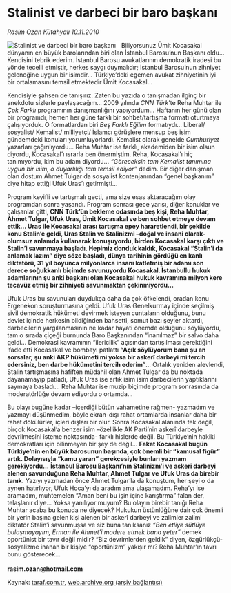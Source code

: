 # Stalinist ve darbeci bir baro başkanı

*Rasim Ozan Kütahyalı 10.11.2010*

<div class="yazi"><img align="left" alt="Stalinist ve darbeci bir baro başkanı" border="0" src="http://www.taraf.com.tr/fotoraflar/makaleler/stalinist-ve-darbeci-bir-baro-baskani_8863_orijinal.jpg" style="border-right-width:10px; border-color:#FFFFFF"/><p>Biliyorsunuz Ümit Kocasakal dünyanın en büyük barolarından biri olan İstanbul Barosu’nun Başkanı oldu... Kendisini tebrik ederim. İstanbul Barosu avukatlarının demokratik iradesi bu yönde tecelli etmiştir, herkes saygı duymalıdır; İstanbul Barosu’nun zihniyet geleneğine uygun bir isimdir... Türkiye’deki egemen avukat zihniyetinin iyi bir ortalamasını temsil etmektedir Ümit Kocasakal...</p>
<p>Kendisiyle şahsen de tanışırız. Zaten bu yazıda o tanışmadan ilginç bir anekdotu sizlerle paylaşacağım... 2009 yılında <i>CNN Türk</i>’te Reha Muhtar ile <i>Çok Farklı</i> programının danışmanlığını yapıyordum... Haftanın her günü olan bir programdı, hemen her güne farklı bir sohbet/tartışma formatı oturtmaya çalışıyorduk. O formatlardan biri <i>Beş Farklı Eğilim</i> formatıydı... Liberal/ sosyalist/ Kemalist/ milliyetçi/ İslamcı görüşlere mensup beş isim gündemdeki konuları yorumluyorlardı. Kemalist olarak genelde <i>Cumhuriyet</i> yazarları çağırılıyordu... Reha Muhtar ise farklı, akademiden bir isim olsun diyordu, Kocasakal’ı ısrarla ben önermiştim. Reha, Kocasakal’ı hiç tanımıyordu, kim bu adam diyordu... <i>“Göreceksin tam Kemalist tanımına uygun bir isim, o duyarlılığı tam temsil ediyor”</i> dedim. Bir diğer danışman olan dostum Ahmet Tulgar da sosyalist kontenjanından “genel başkanım” diye hitap ettiği Ufuk Uras’ı getirmişti...</p>
<p>Program keyifli ve tartışmalı geçti, ama size esas aktaracağım olay programdan sonra yaşandı. Program sonrası gece yarısı, diğer konuklar ve çalışanlar gitti, <b>CNN Türk’ün bekleme odasında beş kişi, Reha Muhtar, Ahmet Tulgar, Ufuk Uras, Ümit Kocasakal ve ben sohbet etmeye devam ettik... Uras ile Kocasakal arası tartışma epey hararetlendi, bir şekilde konu Stalin’e geldi, Uras Stalin ve Stalinizmi –doğal ve insani olarak- olumsuz anlamda kullanarak konuşuyordu, birden Kocasakal karşı çıktı ve Stalin’i savunmaya başladı. Hepimiz donduk kaldık, Kocasakal “Stalin’i da anlamak lazım” diye söze başladı, dünya tarihinin gördüğü en kanlı diktatörü, 31 yıl boyunca milyonlarca insanı katletmiş bir adamı son derece soğukkanlı biçimde savunuyordu Kocasakal. İstanbullu hukuk adamlarının şu anki başkanı olan Kocasakal hukuk kavramına milyon kere tecavüz etmiş bir zihniyeti savunmaktan çekinmiyordu...</b></p>
<p>Ufuk Uras bu savunuları duydukça daha da çok öfkelendi, oradan konu Ergenekon soruşturmasına geldi. Ufuk Uras Genelkurmay içinde seçilmiş sivil demokratik hükümeti devirmek isteyen cuntaların olduğunu, bunu devlet içinde herkesin bildiğinden bahsetti, somut bazı şeyler aktardı, darbecilerin yargılanmasının ne kadar hayati önemde olduğunu söylüyordu, tam o sırada çiçeği burnunda Baro Başkanından “inanılmaz” bir salvo daha geldi... Demokrasi kavramının “ilericilik” açısından tartışılması gerektiğini ifade etti Kocasakal ve bombayı patlattı <b>“Açık söylüyorum bana şu an sorsalar, şu anki AKP hükümeti mi yoksa bir askerî darbeyi mi tercih edersiniz, ben darbe hükümetini tercih ederim”</b>... Ortalık yeniden alevlendi, Stalin tartışmasına hafiften müdahil olan Ahmet Tulgar da bu noktada dayanamayıp patladı, Ufuk Uras ise artık isim isim darbecilerin yaptıklarını saymaya başladı... Reha Muhtar ise muzip biçimde program sonrasında da moderatörlüğe devam ediyordu o ortamda...</p>
<p>Bu olayı bugüne kadar –içerdiği bütün vahametine rağmen- yazmadım ve yazmayı düşünmedim, böyle ekran-dışı rahat ortamlarda insanlar daha bir rahat dökülürler, içleri dışları bir olur. Sonra Kocasakal alanında tek değil, birçok Kocasakal’a benzer isim –özellikle AK Parti’nin askerî darbeyle devrilmesini isteme noktasında- farklı hislerde değil. Bu Türkiye’nin hakiki demokratları için bilinmeyen bir şey de değil... <b>Fakat Kocasakal bugün Türkiye’nin en büyük barosunun başında, çok önemli bir “kamusal figür” artık. Dolayısıyla “kamu yararı” gerekçesiyle bunları yazmam gerekiyordu</b><b>...</b> <b>İstanbul Barosu Başkanı’nın Stalinizm’i ve askerî darbeyi alenen savunduğuna Reha Muhtar, Ahmet Tulgar ve Ufuk Uras da birebir tanık</b><b>.</b> Yazıyı yazmadan önce Ahmet Tulgar’la da konuştum, her şeyi o da aynen hatırlıyor, Ufuk Hoca’yı da aradım ama ulaşamadım. Reha’yı ise aramadım, muhtemelen “Aman beni bu işin içine karıştırma” falan der, telaşlanır diye... Yoksa yanılıyor muyum? Bu olayın birebir tanığı Reha Muhtar acaba bu konuda ne diyecek? Hukukun üstünlüğüne dair çok önemli bir yerin başına gelen kişi alenen bir askerî darbeyi ve zalimler zalimi diktatör Stalin’i savunmuşsa ve siz buna tanıksanız <i>“Ben etliye sütlüye bulaşmayayım, Erman ile Ahmet’i modere etmek bana yeter” </i>demek oportünist bir tavır değil midir? “Biz devrimlerden geldik” diyen, özgürlükçü-sosyalizme inanan bir kişiye “oportünizm” yakışır mı? Reha Muhtar’ın tavrı bunu gösterecek...<br/><br/><b>rasim.ozan@hotmail.com</b></p></div>

Kaynak: [taraf.com.tr](http://www.taraf.com.tr:80/rasim-ozan-kutahyali/makale-stalinist-ve-darbeci-bir-baro-baskani.htm), [web.archive.org (arşiv bağlantısı)](http://web.archive.org/web/20101113035344/http://www.taraf.com.tr:80/rasim-ozan-kutahyali/makale-stalinist-ve-darbeci-bir-baro-baskani.htm)
